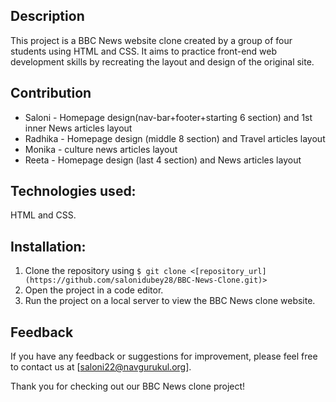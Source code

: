 ## Description
This project is a BBC News website clone created by a group of four students using HTML and CSS. It aims to practice front-end web development skills by recreating the layout and design of the original site.
## Contribution
* Saloni - Homepage design(nav-bar+footer+starting 6 section) and 1st inner News articles layout
* Radhika - Homepage design (middle 8 section) and Travel articles layout
* Monika - culture news articles layout
* Reeta - Homepage design (last 4 section) and News articles layout
## Technologies used:
HTML and CSS.
## Installation: 
1. Clone the repository using `$ git clone <[repository_url](https://github.com/salonidubey28/BBC-News-Clone.git)>`
2. Open the project in a code editor. 
3. Run the project on a local server to view the BBC News clone website.
## Feedback
If you have any feedback or suggestions for improvement, please feel free to contact us at [saloni22@navgurukul.org].

Thank you for checking out our BBC News clone project!
